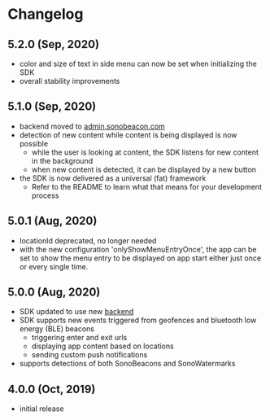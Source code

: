 Changelog
=====================

## 5.2.0 (Sep, 2020)
- color and size of text in side menu can now be set when initializing the SDK
- overall stability improvements

## 5.1.0 (Sep, 2020)
- backend moved to [admin.sonobeacon.com](https://admin.sonobeacon.com/)
- detection of new content while content is being displayed is now possible
	- while the user is looking at content, the SDK listens for new content in the background
	- when new content is detected, it can be displayed by a new button
- the SDK is now delivered as a universal (fat) framework
	- Refer to the README to learn what that means for your development process

## 5.0.1 (Aug, 2020)
- locationId deprecated, no longer needed
- with the new configuration 'onlyShowMenuEntryOnce', the app can be set to show the menu entry to be displayed on app start either just once or every single time.

## 5.0.0 (Aug, 2020)
- SDK updated to use new [backend](https://app2.sonobeacon.com/sonosystem)
- SDK supports new events triggered from geofences and bluetooth low energy (BLE) beacons
	- triggering enter and exit urls
	- displaying app content based on locations
	- sending custom push notifications
- supports detections of both SonoBeacons and SonoWatermarks

## 4.0.0 (Oct, 2019)
- initial release